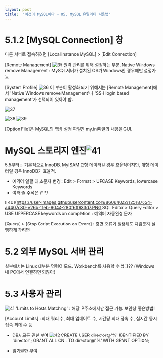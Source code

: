 ```yaml
---
layout: post
title:  "이것이 MySQL이다 - 05. MySQL 유틸리티 사용법"
---
```


# 5.1.2 [MySQL Connection] 창
다른 서버로 접속하려면 [Local instance MySQL] > [Edit Connection]

[Remote Management]
![35](https://user-images.githubusercontent.com/86064022/125181792-544dc080-e243-11eb-862f-b1be9e47f6ac.PNG)
원격 관리를 위해 설정하는 부분.
Native Windows remove Management : MySQL서버가 설치된 OS가 Windows인 경우에만 설정가능

[System Profile]
![36](https://user-images.githubusercontent.com/86064022/125181825-9c6ce300-e243-11eb-956b-2937541c6f7a.PNG)
이 부분이 활성화 되기 위해서는 [Remote Management]에서 'Native Windows remove Management'나
'SSH login based management'가 선택되어 있어야 함.

![37](https://user-images.githubusercontent.com/86064022/125181931-93c8dc80-e244-11eb-9988-b0b1229d6411.PNG)

![38](https://user-images.githubusercontent.com/86064022/125187308-f2ed1800-e269-11eb-9cb7-3b236bcc9037.png)
![39](https://user-images.githubusercontent.com/86064022/125187336-1f089900-e26a-11eb-98af-072f6080a272.png)

[Option File]은 MySQL의 핵심 설정 파일인 my.ini파일의 내용을 GUI.

# MySQL 스토리지 엔진![41](https://user-images.githubusercontent.com/86064022/125645597-897b638a-1590-4b74-b4c5-7d7d71fc713a.png)

5.5부터는 기본적으로 InnoDB. MyISAM 고형 데이터일 경우 효율적이지만, 대형 데이터일 경우 InnoDB가 효율적.

- 예약어 일괄 대,소문자 변경 : Edit > Format > UPCASE Keywords, lowercase Keywords
- 여러 줄 주석은 /* */

![40](https://user-images.githubusercontent.com/86064022/125187654-a4407d80-e26b-11eb-9044-280f6ff933d7.PNG
SQL Editor > Query Editor > USE UPPERCASE keywords on completion : 예약어 자동완성 문자

[Query] > [Stop Script Execution on Errors] : 중간 오류가 발생해도 다음문자 실행하게 하려면

# 5.2 외부 MySQL 서버 관리
실부에서는 Linux 대부분 명렁어 모드. Workbench를 사용할 수 없다?? (Windows 내 PC에서 연결하면 되잖아)

# 5.3 사용자 관리
![41](https://user-images.githubusercontent.com/86064022/125645724-ee6ed2b1-466d-4796-8c33-048b4096e0fd.png)
'Limits to Hosts Matching' : 해당 IP주소에서만 접근 가능. 보안상 좋은방법!

[Account Limits] : 최대 쿼리 수, 최대 업데이트 수, 시간당 최대 접속 수, 실시간 동시접속 최대 수 등

- DBA 모든 권한 부여
![42](https://user-images.githubusercontent.com/86064022/125749778-f542e715-a53c-43f2-8c4a-15d8ae1cfd8f.png)
CREATE USER director@'%' IDENTIFIED BY 'director';
GRANT ALL ON *.* TO director@'%' WITH GRANT OPTION;

- 읽기권한 부여



